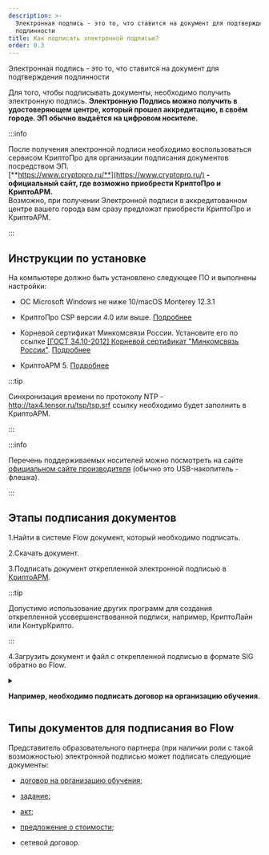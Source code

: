 ```yaml
---
description: >-
  Электронная подпись - это то, что ставится на документ для подтверждения
  подлинности
title: Как подписать электронной подписью?
order: 0.3
---
```


Электронная подпись - это то, что ставится на документ для подтверждения подлинности

Для того, чтобы подписывать документы, необходимо получить электронную подпись. **Электронную Подпись можно получить в удостоверяющем центре, который прошел аккредитацию, в своём городе. ЭП обычно выдаётся на  цифровом носителе.**

:::info 

После получения электронной подписи необходимо воспользоваться сервисом КриптоПро для организации подписания документов посредством ЭП.\
[**https://www.cryptopro.ru/**](https://www.cryptopro.ru/) **\- официальный сайт, где возможно приобрести КриптоПро и КриптоАРМ.**\
Возможно, при получении Электронной подписи в аккредитованном центре вашего города вам сразу предложат приобрести КриптоПро и КриптоАРМ.

:::

## Инструкции по установке

На компьютере должно быть установлено следующее ПО и выполнены настройки:

-  ОС Microsoft Windows не ниже 10/macOS Monterey 12.3.1

-  КриптоПро CSP версии 4.0 или выше. [Подробнее](./kriptopro)

-  Корневой сертификат Минкомсвязи России. Установите его по ссылке [\[ГОСТ 34.10-2012\] Корневой сертификат "Минкомсвязь России"](https://ca.gisca.ru/repository/AFF05C9E2464941E7EC2AB15C91539360B79AA9D.cer). [Подробнее](./sertifikat-guc)

-  КриптоАРМ 5. [Подробнее](./kriptoarm)

:::tip 

Синхронизация времени по протоколу NTP - <http://tax4.tensor.ru/tsp/tsp.srf> ссылку необходимо будет заполнить в КриптоАРМ.

:::

:::info 

Перечень поддерживаемых носителей можно посмотреть на сайте  [официальном сайте производителя](https://www.cryptopro.ru/blog/2014/12/04/semnye-nositeli-i-bezopasnoe-khranenie-klyuchei) (обычно это USB-накопитель - флешка).

:::

## Этапы подписания документов

1\.Найти в системе Flow документ, который необходимо подписать.

2\.Скачать документ.

3\.Подписать документ открепленной электронной подписью в [КриптоАРМ](./kriptoarm).

:::tip 

Допустимо использование других программ для создания открепленной усовершенствованной подписи, например, КриптоЛайн или КонтурКрипто.

:::

4\.Загрузить документ и файл с открепленной подписью в формате SIG обратно во Flow.

<details>

<summary>

**Например, необходимо подписать договор на организацию обучения.**

</summary>

1. В меню Справочники-Договоры на организацию обучения кликните по номеру Договора.

2. Скачайте открывшийся документ, проверьте и подпишите его электронной подписью в [КриптоАРМ](https://gramax.smile-tech.study/Flow_TSU_OP_help/scenarii/kak-podpisat-elektronnoi-podpisyu/kriptoarm).

3. Загрузите обратно в систему.

</details>

## Типы документов для подписания во Flow

Представитель образовательного партнера (при наличии роли с такой возможностью) электронной подписью может подписать следующие документы:

-  [договор на организацию обучения](./../../spravochniki/README/_index);

-  [задание](./../../potoki-otchyotnye-dokumenty/zadanie);

-  [акт](./../../potoki-otchyotnye-dokumenty/akt);

-  [предложение о стоимости](./../../spravochniki/predlozhenie-o-stoimosti-dlya-programmy);

-  сетевой договор.